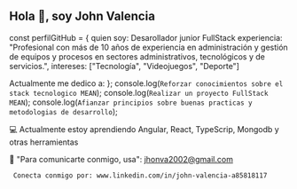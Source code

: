 ## Hola 👋, soy John Valencia 
const perfilGitHub = {
  quien soy: Desarollador junior FullStack
  experiencia: "Profesional con más de 10 años de experiencia en administración y gestión de equipos y procesos en sectores administrativos, tecnológicos y de servicios.",
  intereses: ["Tecnología", "Videojuegos", "Deporte"]

  Actualmente me dedico a: 
};
console.log(`Reforzar conocimientos sobre el stack tecnologico MEAN`);
console.log(`Realizar un proyecto FullStack MEAN`);
console.log(`Afianzar principios sobre buenas practicas y metodologias de desarrollo`);


💻 Actualmente estoy aprendiendo Angular, React, TypeScrip, Mongodb y otras herramientas


📧  "Para comunicarte conmigo, usa":
     jhonva2002@gmail.com

     Conecta conmigo por: www.linkedin.com/in/john-valencia-a85818117 

     


